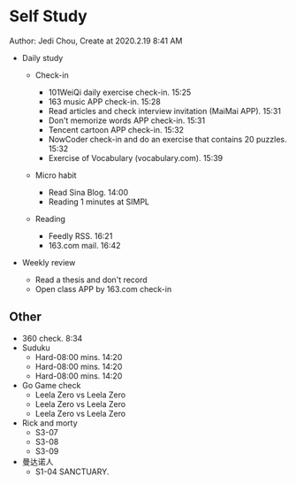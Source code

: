 # Self Study

Author: Jedi Chou, Create at 2020.2.19 8:41 AM

* Daily study
  * Check-in
    * 101WeiQi daily exercise check-in. 15:25
    * 163 music APP check-in. 15:28
    * Read articles and check interview invitation (MaiMai APP). 15:31
    * Don't memorize words APP check-in. 15:31
    * Tencent cartoon APP check-in. 15:32
    * NowCoder check-in and do an exercise that contains 20 puzzles. 15:32
    * Exercise of Vocabulary (vocabulary.com). 15:39

  * Micro habit
    * Read Sina Blog. 14:00
    * Reading 1 minutes at SIMPL

  * Reading
    * Feedly RSS. 16:21
    * 163.com mail. 16:42

* Weekly review
  * Read a thesis and don't record
  * Open class APP by 163.com check-in

## Other

* 360 check. 8:34
* Suduku
  * Hard-08:00 mins. 14:20
  * Hard-08:00 mins. 14:20
  * Hard-08:00 mins. 14:20
* Go Game check
  * Leela Zero vs Leela Zero
  * Leela Zero vs Leela Zero
  * Leela Zero vs Leela Zero
* Rick and morty
  * S3-07
  * S3-08
  * S3-09
* 曼达诺人
  * S1-04 SANCTUARY.
